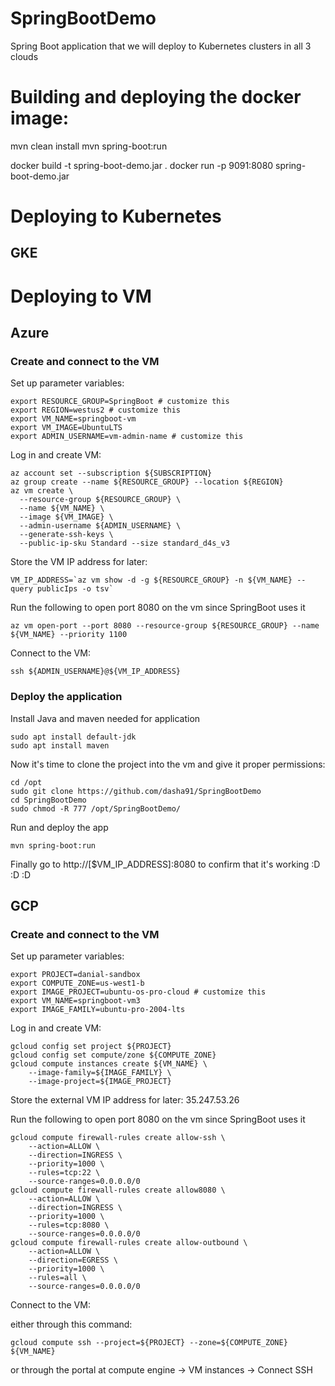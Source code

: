 # SpringBootDemo
Spring Boot application that we will deploy to Kubernetes clusters in all 3 clouds

# Building and deploying the docker image: 
mvn clean install
mvn spring-boot:run  

docker build -t spring-boot-demo.jar .
docker run -p 9091:8080 spring-boot-demo.jar

# Deploying to Kubernetes

## GKE 




# Deploying to VM

## Azure 

### Create and connect to the VM 
Set up parameter variables: 

```export SUBSCRIPTION=ad70ac39-7cb2-4ed2-8678-f192bc4272b6 # customize this
export RESOURCE_GROUP=SpringBoot # customize this
export REGION=westus2 # customize this
export VM_NAME=springboot-vm
export VM_IMAGE=UbuntuLTS
export ADMIN_USERNAME=vm-admin-name # customize this
```

Log in and create VM: 

```az login 
az account set --subscription ${SUBSCRIPTION}
az group create --name ${RESOURCE_GROUP} --location ${REGION}
az vm create \
  --resource-group ${RESOURCE_GROUP} \
  --name ${VM_NAME} \
  --image ${VM_IMAGE} \
  --admin-username ${ADMIN_USERNAME} \
  --generate-ssh-keys \
  --public-ip-sku Standard --size standard_d4s_v3
  ```

Store the VM IP address for later: 

```
VM_IP_ADDRESS=`az vm show -d -g ${RESOURCE_GROUP} -n ${VM_NAME} --query publicIps -o tsv` 
```

Run the following to open port 8080 on the vm since SpringBoot uses it

`az vm open-port --port 8080 --resource-group ${RESOURCE_GROUP} --name ${VM_NAME} --priority 1100`

Connect to the VM: 

`ssh ${ADMIN_USERNAME}@${VM_IP_ADDRESS}`

### Deploy the application
Install Java and maven needed for application
```sudo apt update
sudo apt install default-jdk
sudo apt install maven
```
Now it's time to clone the project into the vm and give it proper permissions: 
```
cd /opt
sudo git clone https://github.com/dasha91/SpringBootDemo
cd SpringBootDemo
sudo chmod -R 777 /opt/SpringBootDemo/
```

Run and deploy the app
```mvn clean install
mvn spring-boot:run  
```

Finally go to http://[$VM_IP_ADDRESS]:8080 to confirm that it's working :D :D :D 


## GCP 

### Create and connect to the VM 
Set up parameter variables: 

```
export PROJECT=danial-sandbox 
export COMPUTE_ZONE=us-west1-b
export IMAGE_PROJECT=ubuntu-os-pro-cloud # customize this
export VM_NAME=springboot-vm3
export IMAGE_FAMILY=ubuntu-pro-2004-lts
```

Log in and create VM: 

```
gcloud config set project ${PROJECT}
gcloud config set compute/zone ${COMPUTE_ZONE}
gcloud compute instances create ${VM_NAME} \
    --image-family=${IMAGE_FAMILY} \
    --image-project=${IMAGE_PROJECT}
  ```

Store the external VM IP address for later: 35.247.53.26

Run the following to open port 8080 on the vm since SpringBoot uses it

```
gcloud compute firewall-rules create allow-ssh \
    --action=ALLOW \
    --direction=INGRESS \
    --priority=1000 \
    --rules=tcp:22 \
    --source-ranges=0.0.0.0/0
gcloud compute firewall-rules create allow8080 \
    --action=ALLOW \
    --direction=INGRESS \
    --priority=1000 \
    --rules=tcp:8080 \
    --source-ranges=0.0.0.0/0
gcloud compute firewall-rules create allow-outbound \
    --action=ALLOW \
    --direction=EGRESS \
    --priority=1000 \
    --rules=all \
    --source-ranges=0.0.0.0/0
```
Connect to the VM: 

either through this command: 

`gcloud compute ssh --project=${PROJECT} --zone=${COMPUTE_ZONE} ${VM_NAME}`

or through the portal at compute engine -> VM instances -> Connect SSH


